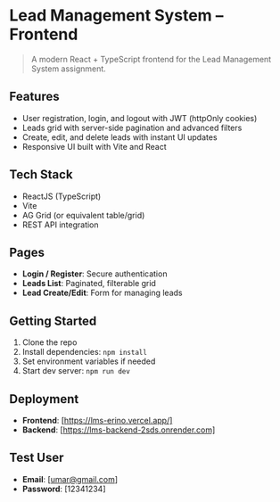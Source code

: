 
# Lead Management System – Frontend

>A modern React + TypeScript frontend for the Lead Management System assignment.

## Features

- User registration, login, and logout with JWT (httpOnly cookies)
- Leads grid with server-side pagination and advanced filters
- Create, edit, and delete leads with instant UI updates
- Responsive UI built with Vite and React

## Tech Stack

- ReactJS (TypeScript)
- Vite
- AG Grid (or equivalent table/grid)
- REST API integration

## Pages

- **Login / Register**: Secure authentication
- **Leads List**: Paginated, filterable grid
- **Lead Create/Edit**: Form for managing leads

## Getting Started

1. Clone the repo
2. Install dependencies: `npm install`
3. Set environment variables if needed
4. Start dev server: `npm run dev`

## Deployment

- **Frontend**: [https://lms-erino.vercel.app/]
- **Backend**: [https://lms-backend-2sds.onrender.com]

## Test User

- **Email**: [umar@gmail.com]
- **Password**: [12341234]
